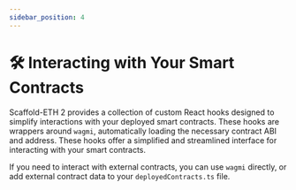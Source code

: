 ```yaml
---
sidebar_position: 4
---
```


# 🛠 Interacting with Your Smart Contracts

Scaffold-ETH 2 provides a collection of custom React hooks designed to simplify interactions with your deployed smart contracts. These hooks are wrappers around `wagmi`, automatically loading the necessary contract ABI and address. These hooks offer a simplified and streamlined interface for interacting with your smart contracts.

If you need to interact with external contracts, you can use `wagmi` directly, or add external contract data to your `deployedContracts.ts` file.